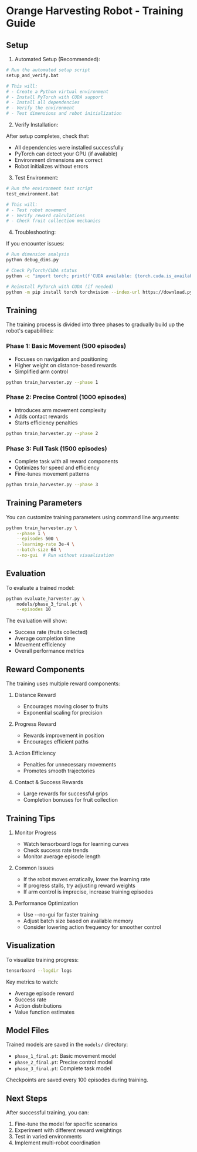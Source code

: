 # Orange Harvesting Robot - Training Guide

## Setup

1. Automated Setup (Recommended):

```bash
# Run the automated setup script
setup_and_verify.bat

# This will:
# - Create a Python virtual environment
# - Install PyTorch with CUDA support
# - Install all dependencies
# - Verify the environment
# - Test dimensions and robot initialization
```

2. Verify Installation:

After setup completes, check that:

- All dependencies were installed successfully
- PyTorch can detect your GPU (if available)
- Environment dimensions are correct
- Robot initializes without errors

3. Test Environment:

```bash
# Run the environment test script
test_environment.bat

# This will:
# - Test robot movement
# - Verify reward calculations
# - Check fruit collection mechanics
```

4. Troubleshooting:

If you encounter issues:

```bash
# Run dimension analysis
python debug_dims.py

# Check PyTorch/CUDA status
python -c "import torch; print(f'CUDA available: {torch.cuda.is_available()}')"

# Reinstall PyTorch with CUDA (if needed)
python -m pip install torch torchvision --index-url https://download.pytorch.org/whl/cu118
```

## Training

The training process is divided into three phases to gradually build up the robot's capabilities:

### Phase 1: Basic Movement (500 episodes)

- Focuses on navigation and positioning
- Higher weight on distance-based rewards
- Simplified arm control

```bash
python train_harvester.py --phase 1
```

### Phase 2: Precise Control (1000 episodes)

- Introduces arm movement complexity
- Adds contact rewards
- Starts efficiency penalties

```bash
python train_harvester.py --phase 2
```

### Phase 3: Full Task (1500 episodes)

- Complete task with all reward components
- Optimizes for speed and efficiency
- Fine-tunes movement patterns

```bash
python train_harvester.py --phase 3
```

## Training Parameters

You can customize training parameters using command line arguments:

```bash
python train_harvester.py \
    --phase 1 \
    --episodes 500 \
    --learning-rate 3e-4 \
    --batch-size 64 \
    --no-gui  # Run without visualization
```

## Evaluation

To evaluate a trained model:

```bash
python evaluate_harvester.py \
    models/phase_3_final.pt \
    --episodes 10
```

The evaluation will show:

- Success rate (fruits collected)
- Average completion time
- Movement efficiency
- Overall performance metrics

## Reward Components

The training uses multiple reward components:

1. Distance Reward

   - Encourages moving closer to fruits
   - Exponential scaling for precision

2. Progress Reward

   - Rewards improvement in position
   - Encourages efficient paths

3. Action Efficiency

   - Penalties for unnecessary movements
   - Promotes smooth trajectories

4. Contact & Success Rewards
   - Large rewards for successful grips
   - Completion bonuses for fruit collection

## Training Tips

1. Monitor Progress

   - Watch tensorboard logs for learning curves
   - Check success rate trends
   - Monitor average episode length

2. Common Issues

   - If the robot moves erratically, lower the learning rate
   - If progress stalls, try adjusting reward weights
   - If arm control is imprecise, increase training episodes

3. Performance Optimization
   - Use --no-gui for faster training
   - Adjust batch size based on available memory
   - Consider lowering action frequency for smoother control

## Visualization

To visualize training progress:

```bash
tensorboard --logdir logs
```

Key metrics to watch:

- Average episode reward
- Success rate
- Action distributions
- Value function estimates

## Model Files

Trained models are saved in the `models/` directory:

- `phase_1_final.pt`: Basic movement model
- `phase_2_final.pt`: Precise control model
- `phase_3_final.pt`: Complete task model

Checkpoints are saved every 100 episodes during training.

## Next Steps

After successful training, you can:

1. Fine-tune the model for specific scenarios
2. Experiment with different reward weightings
3. Test in varied environments
4. Implement multi-robot coordination
